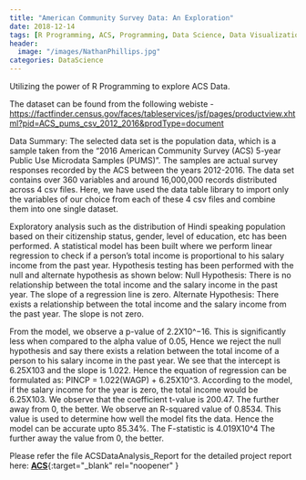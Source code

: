 ```yaml
---
title: "American Community Survey Data: An Exploration"
date: 2018-12-14
tags: [R Programming, ACS, Programming, Data Science, Data Visualization, Data Analysis]
header:
  image: "/images/NathanPhillips.jpg"
categories: DataScience
---
```


Utilizing the power of R Programming to explore ACS Data.

The dataset can be found from the following webiste - https://factfinder.census.gov/faces/tableservices/jsf/pages/productview.xhtml?pid=ACS_pums_csv_2012_2016&prodType=document

Data Summary: The selected data set is the population data, which is a sample taken from the “2016 American Community Survey (ACS) 5-year Public Use Microdata Samples (PUMS)”. The samples are actual survey responses recorded by the ACS between the years 2012-2016. The data set contains over 360 variables and around 16,000,000 records distributed across 4 csv files. Here, we have used the data table library to import only the variables of our choice from each of these 4 csv files and combine them into one single dataset.

Exploratory analysis such as the distribution of Hindi speaking population based on their citizenship status, gender, level of education, etc has been performed. A statistical model has been built where we perform linear regression to check if a person’s total income is proportional to his salary income from the past year. Hypothesis testing has been performed with the null and alternate hypothesis as shown below:
Null Hypothesis: There is no relationship between the total income and the salary income in the past year. The slope of a regression line is zero.
Alternate Hypothesis: There exists a relationship between the total income and the salary income from the past year. The slope is not zero.

From the model, we observe a p-value of 2.2X10^−16. This is significantly less when compared to the alpha value of 0.05, Hence we reject the null hypothesis and say there exists a relation between the total income of a person to his salary income in the past year. We see that the intercept is 6.25X103 and the slope is 1.022. Hence the equation of regression can be formulated as: PINCP = 1.022(WAGP) + 6.25X10^3. According to the model, if the salary income for the year is zero, the total income would be 6.25X103. We observe that the coefficient t-value is 200.47. The further away from 0, the better. We observe an R-squared value of 0.8534. This value is used to determine how well the model fits the data. Hence the model can be accurate upto 85.34%. The F-statistic is 4.019X10^4 The further away the value from 0, the better.

Please refer the file ACSDataAnalysis_Report for the detailed project report here: [**ACS**](https://github.com/SurajSajjan/ACSDataAnalysis/blob/master/ACSDataAnalysis_Report.pdf){:target="_blank" rel="noopener" }